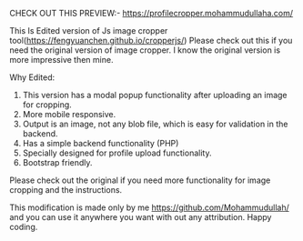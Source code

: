 CHECK OUT THIS PREVIEW:-  https://profilecropper.mohammudullaha.com/

This Is Edited version of Js image cropper tool(https://fengyuanchen.github.io/cropperjs/) Please check out this if you need the original version of image cropper. I know the original version is more impressive then mine.

Why Edited:

1. This version has a modal popup functionality after uploading an image for cropping.
2. More mobile responsive.
3. Output is an image, not any blob file, which is easy for validation in the backend.
4. Has a simple backend functionality (PHP)
5. Specially designed for profile upload functionality.
6. Bootstrap friendly.

Please check out the original if you need more functionality for image cropping and the instructions.

This modification is made only by me https://github.com/Mohammudullah/ and you can use it anywhere you want with out any attribution. Happy coding.
